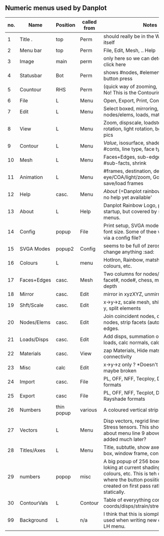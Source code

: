 ## Numeric menus used by Danplot

no. | Name | Position | called from | Notes
--|------|----------|-------------|-------------
1 | Title .   | top | Perm | should really be in the Window manager itself  
2 | Menu bar | top | Perm | File, Edit, Mesh, .. Help  
3 | Image    | main | perm | only here so we can detect a mouse click here
4 | Statusbar | Bot | Perm | shows #nodes, #elements, and last button press  
5 | Countour  | RHS | Perm | (quick way of zooming,  not really used ) No! This is the Contouring menu
6 | File     | L | Menu | Open, Export, Print, Configure
7 | Edit     | L | Menu | Select boxed, mirroring, scale/shift, nodes/elems, loads, mats, Misc.
8 | View     | L | Menu | Zoom, dispscale, loadstep#, image rotation, light rotation, bg colour, 2x2 pics 
9 | Contour  | L | Menu | *Value*, isosurface, shaded, rescale, #conts, line type, face type, *as menu*
10 | Mesh    | L | Menu | Faces+Edges, sub-edges, node#, #sub-facts, shrink 
11 | Animation | L | Menu | #frames, destination, deltas of eye/COA/light/zoom, Go, bounce, save/load frames
12 | Help    | casc. | Menu | *About* (=Danplot rainbow logo), 'sorry no help yet available'
13 | About   | L | Help |Danplot Rainbow Logo, posted at startup, but covered by subsequent menus. 
14 | Config | popup | File | Print setup, SVGA modes, menu color, font size. Some of thee would be better via a config file?
15 | SVGA Modes | popup2 | Config | seems to be full of zeros, so cant change anything :sad:
16 | Colours  | L | menu | HotIron, Rainbow, matshade, interp colours, etc.
17 | Faces+Edges | casc. | Mesh | Two columns for nodes/edges, material, facet#, node#, chess, matshade, z-depth 
18 | Mirror | casc.| Edit | mirror in xyzXYZ, unmirror a 1/4, 
19 | Shft/Scale | casc. | Edit  | x->y->z, scale mesh, shift mesh, rotate-y, split elements
20 | Nodes/Elems | casc. | Edit | Join coincident nodes, del orpahn nodes, strip facets (auto though?), strip edges. 
21 | Loads/Disps | casc. | Edit | Add disps, summation of disps, diff loads, calc normals, calc volumes(?)
22 | Materials  | casc. | View | zap Materials, Hide mats, del invis mats, connectivity
23 | Misc | calc | Edit |  x->y->z only ?  *Doesn't popup - so maybe broken
24 | Import | casc. | File | PL, OFF, NFF, Tecploy, DXF, Rayshade formats
25 | Export | casc | File | PL, OFF, NFF, Tecplot, DXF, GRD, Rayshade formats
26 | Numbers | thin popup | various | A coloured vertical strip of 20 numbers
27 | Vectors | L | Menu | Disp vectors, regrid lines, flownets, Stress tensors. This should really be about menu line 9 above, but was added much later?
28 | Titles/Axes | L | Menu | Title, subtutle, show axes, bounding box, window frame, conbtour legend  | | 
29 | numbers | popop | misc | A big popup of 256 boxes. Used for loking at current shading, picking colours, etc. This is teh only menu where the button posiitions are all created on first pass rather than statically.
30 | ContourVals | L | Contour | Table of everyything contourable, coords/disps/strain/stress/vonMise/FOS
99 | Background | L | n/a  | I think that this is siomply a template used when writing new code for a new LH menu.
